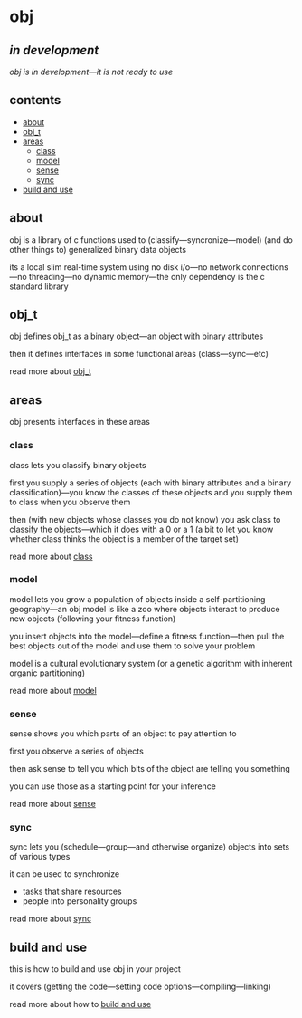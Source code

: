 # obj

## *in development*

*obj is in development—it is not ready to use*

## contents

- [about](#about)
- [obj_t](#obj_t)
- [areas](#areas)
  - [class](#class)
  - [model](#model)
  - [sense](#sense)
  - [sync](#sync)
- [build and use](#build-and-use)

## about

obj is a library of c functions used to (classify—syncronize—model) (and do other things to) generalized binary data objects

its a local slim real-time system using no disk i/o—no network connections—no threading—no dynamic memory—the only dependency is the c standard library

## obj_t

obj defines obj_t as a binary object—an object with binary attributes

then it defines interfaces in some functional areas (class—sync—etc)

read more about [obj_t](OBJ.md)

## areas

obj presents interfaces in these areas

### class

class lets you classify binary objects

first you supply a series of objects (each with binary attributes and a binary classification)—you know the classes of these objects and you supply them to class when you observe them

then (with new objects whose classes you do not know) you ask class to classify the objects—which it does with a 0 or a 1 (a bit to let you know whether class thinks the object is a member of the target set)

read more about [class](CLASS.md)

### model

model lets you grow a population of objects inside a self-partitioning geography—an obj model is like a zoo where objects interact to produce new objects (following your fitness function)

you insert objects into the model—define a fitness function—then pull the best objects out of the model and use them to solve your problem

model is a cultural evolutionary system (or a genetic algorithm with inherent organic partitioning)

read more about [model](MODEL.md)

### sense

sense shows you which parts of an object to pay attention to

first you observe a series of objects

then ask sense to tell you which bits of the object are telling you something

you can use those as a starting point for your inference

read more about [sense](SENSE.md)

### sync

sync lets you (schedule—group—and otherwise organize) objects into sets of various types

it can be used to synchronize

- tasks that share resources
- people into personality groups

read more about [sync](SYNC.md)

## build and use

this is how to build and use obj in your project

it covers (getting the code—setting code options—compiling—linking)

read more about how to [build and use](BUILD.md)
